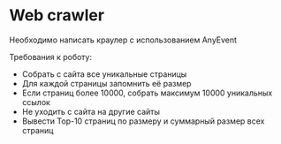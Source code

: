 Web crawler
=====================
Необходимо написать краулер с использованием AnyEvent

Требования к роботу:
* Собрать с сайта все уникальные страницы
* Для каждой страницы запомнить её размер
* Если страниц более 10000, собрать максимум 10000 уникальных ссылок
* Не уходить с сайта на другие сайты
* Вывести Top-10 страниц по размеру и суммарный размер всех страниц
